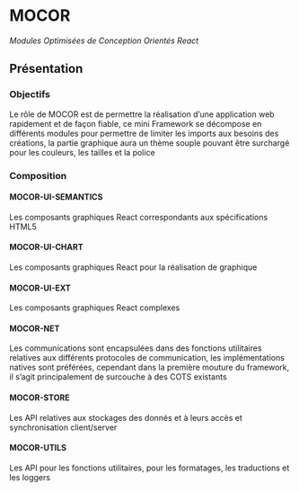 # MOCOR

_Modules Optimisées de Conception Orientés React_

## Présentation

### Objectifs

Le rôle de MOCOR est de permettre la réalisation d’une application web rapidement et de façon fiable, ce mini Framework se décompose en différents modules pour permettre de limiter les imports aux besoins des créations, la partie graphique aura un thème souple pouvant être surchargé pour les couleurs, les tailles et la police

### Composition

#### MOCOR-UI-SEMANTICS

Les composants graphiques React correspondants aux spécifications HTML5

#### MOCOR-UI-CHART

Les composants graphiques React pour la réalisation de graphique

#### MOCOR-UI-EXT

Les composants graphiques React complexes

#### MOCOR-NET

Les communications sont encapsulées dans des fonctions utilitaires relatives aux différents protocoles de communication, les implémentations natives sont préférées, cependant dans la première mouture du framework, il s’agit principalement de surcouche à des COTS existants

#### MOCOR-STORE

Les API relatives aux stockages des donnés et à leurs accès et synchronisation client/server

#### MOCOR-UTILS

Les API pour les fonctions utilitaires, pour les formatages, les traductions et les loggers
